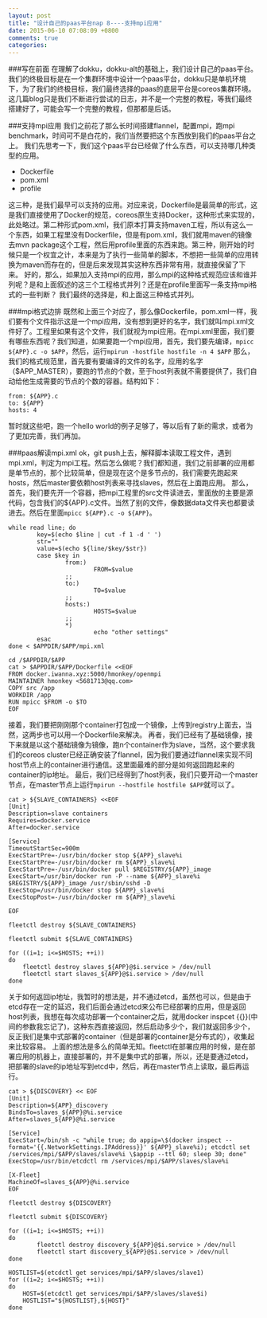 ```yaml
---
layout: post
title: "设计自己的paas平台nap 8----支持mpi应用"
date: 2015-06-10 07:08:09 +0800
comments: true
categories: 
---
```

###写在前面
在理解了dokku，dokku-alt的基础上，我们设计自己的paas平台。我们的终极目标是在一个集群环境中设计一个paas平台，dokku只是单机环境下，为了我们的终极目标，我们最终选择的paas的底层平台是coreos集群环境。这几篇blog只是我们不断进行尝试的日志，并不是一个完整的教程，等我们最终搭建好了，可能会写一个完整的教程，但那都是后话。
<!--more-->

###支持mpi应用
我们之前花了那么长时间搭建flannel，配置mpi，跑mpi benchmark，时间可不是白花的，我们当然要把这个东西放到我们的paas平台之上。
我们先思考一下，我们这个paas平台已经做了什么东西，可以支持哪几种类型的应用。
- Dockerfile
- pom.xml
- profile

这三种，是我们最早可以支持的应用。对应来说，Dockerfile是最简单的形式，这是我们直接使用了Docker的规范，coreos原生支持Docker，这种形式来实现的，此处略过。第二种形式pom.xml，我们原本打算支持maven工程，所以有这么一个东西，如果工程里没有Dockerfile，但是有pom.xml，我们就用maven的镜像去mvn package这个工程，然后用profile里面的东西来跑。第三种，刚开始的时候只是一个权宜之计，本来是为了执行一些简单的脚本，不想把一些简单的应用转换为maven而存在的，但是后来发现其实这种东西非常有用，就直接保留了下来。
好的，那么，如果加入支持mpi的应用，那么mpi的这种格式规范应该和谁并列呢？是和上面叙述的这三个工程格式并列？还是在profile里面写一条支持mpi格式的一些判断？
我们最终的选择是，和上面这三种格式并列。

###mpi格式边排
既然和上面三个对应了，那么像Dockerfile，pom.xml一样，我们要有个文件指示这是一个mpi应用，没有想到更好的名字，我们就叫mpi.xml文件好了。工程里如果有这个文件，我们就视为mpi应用。在mpi.xml里面，我们要有哪些东西呢？我们知道，如果要跑一个mpi应用，首先，我们要先编译，`mpicc ${APP}.c -o $APP`，然后，运行`mpirun -hostfile hostfile -n 4 $APP` 那么，我们的格式规范里，首先要有要编译的文件的名字，应用的名字（$APP_MASTER），要跑的节点的个数，至于host列表就不需要提供了，我们自动给他生成需要的节点的个数的容器。结构如下：
```
from: ${APP}.c
to: ${APP}
hosts: 4
```
暂时就这些吧，跑一个hello world的例子足够了，等以后有了新的需求，或者为了更加完善，我们再加。

###paas解读mpi.xml
ok，git push上去，解释脚本读取工程文件，遇到mpi.xml，判定为mpi工程。然后怎么做呢？我们都知道，我们之前部署的应用都是单节点的，那个比较简单，但是现在这个是多节点的，我们需要先跑起来hosts，然后master要依赖host列表来寻找slaves，然后在上面跑应用。
那么，首先，我们要先开一个容器，把mpi工程里的src文件读进去，里面放的主要是源代码，包含我们的${APP}.c文件。当然了别的文件，像数据data文件夹也都要读进去。然后在里面`mpicc ${APP}.c -o ${APP}`。
```
while read line; do
        key=$(echo $line | cut -f 1 -d ' ')
        str=""
        value=$(echo ${line/$key/$str})
        case $key in
                from:)
                        FROM=$value
                ;;
                to:)
                        TO=$value 
                ;;
                hosts:)
                        HOSTS=$value
                ;;
                *)
                        echo "other settings"
        esac
done < $APPDIR/$APP/mpi.xml

cd /$APPDIR/$APP
cat > $APPDIR/$APP/Dockerfile <<EOF
FROM docker.iwanna.xyz:5000/hmonkey/openmpi
MAINTAINER hmonkey <5681713@qq.com>
COPY src /app
WORKDIR /app
RUN mpicc $FROM -o $TO
EOF
```
接着，我们要把刚刚那个container打包成一个镜像，上传到registry上面去，当然，这两步也可以用一个Dockerfile来解决。
再者，我们已经有了基础镜像，接下来就是以这个基础镜像为镜像，跑n个container作为slave，当然，这个要求我们的coreos cluster已经正确安装了flannel，因为我们要通过flannel来实现不同host节点上的container进行通信。这里面最难的部分是如何返回跑起来的container的ip地址。
最后，我们已经得到了host列表，我们只要开动一个master节点，在master节点上运行`mpirun --hostfile hostfile $APP`就可以了。
```
cat > ${SLAVE_CONTAINERS} <<EOF
[Unit]
Description=slave containers
Requires=docker.service
After=docker.service

[Service]
TimeoutStartSec=900m
ExecStartPre=-/usr/bin/docker stop ${APP}_slave%i
ExecStartPre=-/usr/bin/docker rm ${APP}_slave%i
ExecStartPre=-/usr/bin/docker pull $REGISTRY/${APP}_image
ExecStart=/usr/bin/docker run -P --name ${APP}_slave%i $REGISTRY/${APP}_image /usr/sbin/sshd -D
ExecStop=/usr/bin/docker stop ${APP}_slave%i
ExecStopPost=-/usr/bin/docker rm ${APP}_slave%i

EOF

fleetctl destroy ${SLAVE_CONTAINERS}

fleetctl submit ${SLAVE_CONTAINERS}

for ((i=1; i<=$HOSTS; ++i))
do
	fleetctl destroy slaves_${APP}@$i.service > /dev/null
	fleetctl start slaves_${APP}@$i.service > /dev/null
done
```
关于如何返回ip地址，我暂时的想法是，并不通过etcd，虽然也可以，但是由于etcd存在一定的延迟，我们后面会通过etcd来公布已经部署的应用，但是返回host列表，我想在每次成功部署一个container之后，就用docker inspcet {{}}(中间的参数我忘记了)，这种东西直接返回，然后启动多少个，我们就返回多少个，反正我们是集中式部署的container（但是部署的container是分布式的），收集起来比较容易。
上面的想法是多么的简单无知。fleetctl在部署应用的时候，是在部署应用的机器上，直接部署的，并不是集中式的部署，所以，还是要通过etcd，把部署的slave的ip地址写到etcd中，然后，再在master节点上读取，最后再运行。
```
cat > ${DISCOVERY} << EOF
[Unit]
Description=${APP}_discovery
BindsTo=slaves_${APP}@%i.service
After=slaves_${APP}@%i.service

[Service]
ExecStart=/bin/sh -c "while true; do appip=\$(docker inspect --format='{{.NetworkSettings.IPAddress}}' ${APP}_slave%i); etcdctl set /services/mpi/$APP/slaves/slave%i \$appip --ttl 60; sleep 30; done"
ExecStop=/usr/bin/etcdctl rm /services/mpi/$APP/slaves/slave%i

[X-Fleet]
MachineOf=slaves_${APP}@%i.service
EOF

fleetctl destroy ${DISCOVERY}

fleetctl submit ${DISCOVERY}

for ((i=1; i<=$HOSTS; ++i))
do
        fleetctl destroy discovery_${APP}@$i.service > /dev/null
        fleetctl start discovery_${APP}@$i.service > /dev/null
done

HOSTLIST=$(etcdctl get services/mpi/$APP/slaves/slave1)
for ((i=2; i<=$HOSTS; ++i))
do
	HOST=$(etcdctl get services/mpi/$APP/slaves/slave$i)
	HOSTLIST="${HOSTLIST},${HOST}"
done
```
